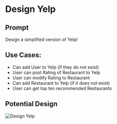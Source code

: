 # Design Yelp

## Prompt

Design a simplified version of Yelp! 

## Use Cases:
* Can add User to Yelp (if they do not exist)
* User can post Rating of Restaurant to Yelp 
* User can modify Rating to Restaurant  
* Can add Restaurant to Yelp (if it does not exist)
* User can get top ten recommended Restaurants

## Potential Design 
  
  
![Design Yelp](https://res.cloudinary.com/outco-io/image/upload/v1537640956/Yelp.png)


